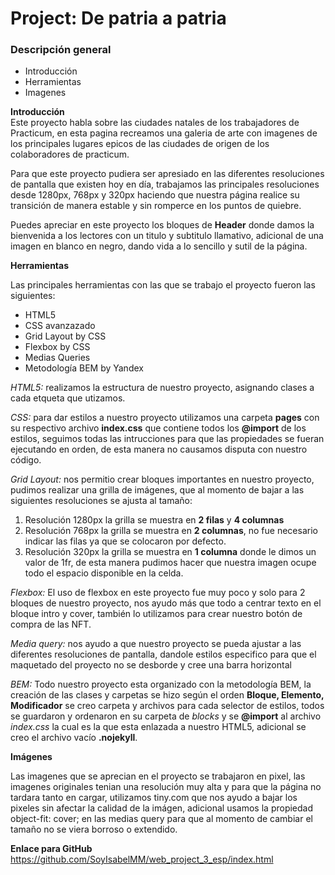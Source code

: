# Project: De patria a patria
### Descripción general    
* Introducción  
* Herramientas
* Imagenes
  
**Introducción**    
  Este proyecto habla sobre las ciudades natales de los trabajadores de Practicum, en esta pagina recreamos una galeria de arte con imagenes de los principales lugares epicos de las ciudades de origen de los colaboradores de practicum.

 Para que este proyecto pudiera ser apresiado en las diferentes resoluciones de pantalla que existen hoy en día, trabajamos las principales resoluciones desde 1280px, 768px y 320px haciendo que nuestra página realice su transición de manera estable y sin romperce en los puntos de quiebre. 

Puedes apreciar en este proyecto los bloques de **Header** donde damos la bienvenida a los lectores con un titulo y subtitulo llamativo, adicional de una imagen en blanco en negro, dando vida a lo sencillo y sutil de la página. 
    
  
**Herramientas** 

Las principales herramientas con las que se trabajo el proyecto fueron las siguientes: 

* HTML5 
* CSS avanzazado
* Grid Layout by CSS
* Flexbox by CSS
* Medias Queries
* Metodología BEM by Yandex

*HTML5:* realizamos la estructura de nuestro proyecto, asignando clases a cada etqueta que utizamos. 

*CSS:* para dar estilos a nuestro proyecto utilizamos una carpeta **pages** con su respectivo archivo **index.css** que contiene todos los **@import** de los estilos, seguimos todas las intrucciones para que las propiedades se fueran ejecutando en orden, de esta manera no causamos disputa con nuestro código. 

*Grid Layout:* nos permitio crear bloques importantes en nuestro proyecto, pudimos realizar una grilla de imágenes, que al momento de bajar a las siguientes resoluciones se ajusta al tamaño:

1. Resolución 1280px la grilla se muestra en **2 filas** y **4 columnas**
2. Resolución 768px la grilla se muestra en **2 columnas**, no fue necesario indicar las filas ya que se colocaron por defecto. 
3. Resolución 320px la grilla se muestra en **1 columna** donde le dimos un valor de 1fr, de esta manera pudimos hacer que nuestra imagen ocupe todo el espacio disponible en la celda.

*Flexbox:* El uso de flexbox en este proyecto fue muy poco y solo para 2 bloques de nuestro proyecto, nos ayudo más que todo a centrar texto en el bloque intro y cover, también lo utilizamos para crear nuestro botón de compra de las NFT. 

*Media query:* nos ayudo a que nuestro proyecto se pueda ajustar a las diferentes resoluciones de pantalla, dandole estilos especifico para que el maquetado del proyecto no se desborde y cree una barra horizontal

*BEM:* Todo nuestro proyecto esta organizado con la metodología BEM, la creación de las clases y carpetas se hizo según el orden **Bloque, Elemento, Modificador** se creo carpeta y archivos para cada selector de estilos, todos se guardaron y ordenaron en su carpeta de *blocks* y se **@import** al archivo *index.css* la cual es la que esta enlazada a nuestro HTML5, adicional se creo el archivo vacío **.nojekyll**. 

**Imágenes**  
  
  Las imagenes que se aprecian en el proyecto se trabajaron en pixel, las imagenes originales tenian una resolución muy alta y para que la página no tardara tanto en cargar, utilizamos tiny.com que nos ayudo a bajar los pixeles sin afectar la calidad de la imágen, adicional usamos la propiedad object-fit: cover; en las medias query para que al momento de cambiar el tamaño no se viera borroso o extendido. 

**Enlace para GitHub**
 https://github.com/SoyIsabelMM/web_project_3_esp/index.html
